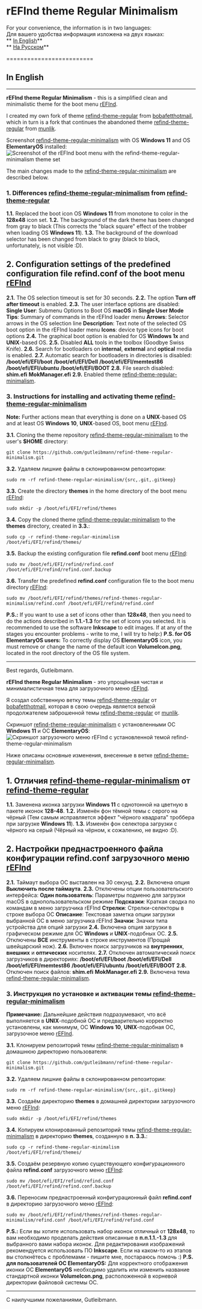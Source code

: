 # rEFInd theme Regular Minimalism #

For your convenience, the information is in two languages:  
Для вашего удобства информация изложена на двух языках:  
** [In English](#In_English)**  
** [На Русском](#На_Русском)**  

=========================
## <a name="In_English"></a> In English ##
--------------------------  
**rEFInd theme Regular Minimalism** - this is a simplified clean and minimalistic theme for the boot menu [rEFInd](https://www.rodsbooks.com/refind/index.html).

I created my own fork of theme [refind-theme-regular](https://github.com/bobafetthotmail/refind-theme-regular) from [bobafetthotmail](https://github.com/bobafetthotmail), which in turn is a fork that continues the abandoned theme [refind-theme-regular](https://github.com/munlik/refind-theme-regular) from [munlik](https://github.com/munlik).

Screenshot [refind-theme-regular-minimalism](https://github.com/Gutleibmann/refind-theme-regular-minimalism) with OS **Windows 11** and OS **ElementaryOS** installed:
![Screenshot of the rEFInd boot menu with the refind-theme-regular-minimalism theme set](https://raw.github.com/Gutleibmann/refind-theme-regular-minimalism/master/refind-theme-regular-minimalism=screenshot.png)

The main changes made to the [refind-theme-regular-minimalism](https://github.com/Gutleibmann/refind-theme-regular-minimalism) are described below.

### 1. Differences [refind-theme-regular-minimalism](https://github.com/Gutleibmann/refind-theme-regular-minimalism) from [refind-theme-regular](https://github.com/bobafetthotmail/refind-theme-regular) ###
**1.1.** Replaced the boot icon OS **Windows 11** from monotone to color in the **128х48** icon set.
**1.2.** The background of the dark theme has been changed from gray to black (This corrects the "black square" effect of the trobber when loading OS **Windows 11**).
**1.3.** The background of the download selector has been changed from black to gray (black to black, unfortunately, is not visible :D).

## 2. Configuration settings of the predefined configuration file refind.conf of the boot menu [rEFInd](https://www.rodsbooks.com/refind/index.html)
**2.1.** The OS selection timeout is set for 30 seconds.
**2.2.** The option **Turn off after timeout** is enabled.
**2.3.** The user interface options are disabled:
   **Single User**: Submenu Options to Boot OS **macOS** in **Single User Mode**
   **Tips**: Summary of commands in the rEFInd loader menu
   **Arrows**: Selector arrows in the OS selection line
   **Description**: Text note of the selected OS boot option in the rEFInd loader menu
   **Icons**: device type icons for boot options
**2.4.** The graphical boot option is enabled for OS **Windows 1x** and **UNIX**-based OS.
**2.5.** Disabled **ALL** tools in the toolbox (Goodbye Swiss Knife).
**2.6.** Search for bootloaders on **internal**, **external** and **optical** media is enabled.
**2.7.** Automatic search for bootloaders in directories is disabled:
   **/boot/efi/EFI/boot**
   **/boot/efi/EFI/Dell**
   **/boot/efi/EFI/memtest86**
   **/boot/efi/EFI/ubuntu**
   **/boot/efi/EFI/BOOT**
**2.8.** File search disabled:
   **shim.efi**
   **MokManager.efi**
**2.9.** Enabled theme [refind-theme-regular-minimalism](https://github.com/Gutleibmann/refind-theme-regular-minimalism).

### 3. Instructions for installing and activating theme [refind-theme-regular-minimalism](https://github.com/Gutleibmann/refind-theme-regular-minimalism)
**Note:** Further actions mean that everything is done on a **UNIX**-based OS and at least OS **Windows 10**, **UNIX**-based OS, boot menu [rEFInd](https://www.rodsbooks.com/refind/index.html).

**3.1.** Cloning the theme repository [refind-theme-regular-minimalism](https://github.com/Gutleibmann/refind-theme-regular-minimalism) to the user's **$HOME** directory:
   ```
   git clone https://github.com/gutleibmann/refind-theme-regular-minimalism.git
   ```
**3.2.** Удаляем лишние файлы в склонированном репозитории:
   ```
   sudo rm -rf refind-theme-regular-minimalism/{src,.git,.gitkeep}
   ```
**3.3.** Create the directory **themes** in the home directory of the boot menu [rEFInd](https://www.rodsbooks.com/refind/index.html):
   ```
   sudo mkdir -p /boot/efi/EFI/refind/themes
   ```
**3.4.** Copy the cloned theme [refind-theme-regular-minimalism](https://github.com/Gutleibmann/refind-theme-regular-minimalism) to the **themes** directory, created in **3.3.**:
   ```
   sudo cp -r refind-theme-regular-minimalism /boot/efi/EFI/refind/themes/
   ```
**3.5.** Backup the existing configuration file **refind.conf** boot menu [rEFInd](https://www.rodsbooks.com/refind/index.html):
   ```
   sudo mv /boot/efi/EFI/refind/refind.conf /boot/efi/EFI/refind/refind.conf.backup
   ```
**3.6.** Transfer the predefined **refind.conf** configuration file to the boot menu directory [rEFInd](https://www.rodsbooks.com/refind/index.html):
   ```
   sudo mv /boot/efi/EFI/refind/themes/refind-themes-regular-minimalism/refind.conf /boot/efi/EFI/refind/refind.conf
   ```

**P.S.:** If you want to use a set of icons other than **128х48**, then you need to do the actions described in **1.1.-1.3** for the set of icons you selected. It is recommended to use the software **Inkscape** to edit images.
If at any of the stages you encounter problems - write to me, I will try to help:)
**P.S. for OS ElementaryOS users:** To correctly display OS **ElementaryOS** icon, you must remove or change the name of the default icon **VolumeIcon.png**, located in the root directory of the OS file system.
_____________
Best regards, 
Gutleibmann.





**<a name="На Русском"></a>**

**rEFInd theme Regular Minimalism** - это упрощённая чистая и минималистичная тема для загрузочного меню [rEFInd](https://www.rodsbooks.com/refind/index.html).

Я создал собственную ветку темы [refind-theme-regular](https://github.com/bobafetthotmail/refind-theme-regular) от [bobafetthotmail](https://github.com/bobafetthotmail), которая в свою очередь является веткой продолжателем заброшенной темы [refind-theme-regular](https://github.com/munlik/refind-theme-regular) от [munlik](https://github.com/munlik).

Скриншот [refind-theme-regular-minimalism](https://github.com/Gutleibmann/refind-theme-regular-minimalism) с установленными ОС **Windows 11** и ОС **ElementaryOS**:
![Скриншот загрузочного меню rEFInd с установленной темой refind-theme-regular-minimalism](https://raw.github.com/Gutleibmann/refind-theme-regular-minimalism/master/refind-theme-regular-minimalism=screenshot.png)

Ниже описаны основные изменения, внесенные в ветке [refind-theme-regular-minimalism](https://github.com/Gutleibmann/refind-theme-regular-minimalism).

## 1. Отличия [refind-theme-regular-minimalism](https://github.com/Gutleibmann/refind-theme-regular-minimalism) от [refind-theme-regular](https://github.com/bobafetthotmail/refind-theme-regular)
**1.1.** Заменена иконка загрузки **Windows 11** с однотонной на цветную в пакете иконок **128-48**.
**1.2.** Изменён фон тёмной темы с серого на чёрный (Тем самым исправляется эффект "чёрного квадрата" троббера при загрузке **Windows 11**).
**1.3.** Изменён фон селектора загрузки с чёрного на серый (Чёрный на чёрном, к сожалению, не видно :D).

## 2. Настройки преднастроенного файла конфигурации refind.conf загрузочного меню [rEFInd](https://www.rodsbooks.com/refind/index.html)
**2.1.** Таймаут выбора ОС выставлен на 30 секунд.
**2.2.** Включена опция **Выключить после таймаута**.
**2.3.** Отключены опции пользовательского интерфейса: 
   **Один пользователь**: Параметры подменю для загрузки macOS в однопользовательском режиме
   **Подсказки**: Краткая сводка по командам в меню загрузчика rEFInd
   **Стрелки**: Стрелки-селекторы в строке выбора ОС
   **Описание**: Текстовая заметка опции загрузки выбранной ОС в меню загрузчика rEFInd
   **Значки**: Значки типа устройства для опций загрузки
**2.4.** Включена опция загрузки в графическом режиме для ОС **Windows** и **UNIX**-подобных ОС.
**2.5.** Отключены **ВСЕ** инструменты в строке инструментов (Прощай швейцарский нож).
**2.6.** Включен поиск загрузчиков на **внутренних**, **внешних** и **оптических** носителях.
**2.7.** Отключен автоматический поиск загрузчиков в директориях:
   **/boot/efi/EFI/boot**
   **/boot/efi/EFI/Dell**
   **/boot/efi/EFI/memtest86**
   **/boot/efi/EFI/ubuntu**
   **/boot/efi/EFI/BOOT**
**2.8.** Отключен поиск файлов:
   **shim.efi**
   **MokManager.efi**
**2.9.** Включена тема [refind-theme-regular-minimalism](https://github.com/Gutleibmann/refind-theme-regular-minimalism).

### 3. Инструкция по установке и активации темы [refind-theme-regular-minimalism](https://github.com/Gutleibmann/refind-theme-regular-minimalism)
**Примечание:** Дальнейшие действия подразумевают, что всё выполняется в **UNIX**-подобной ОС и предварительно корректно установлены, как минимум, ОС **Windows 10**, **UNIX**-подобная ОС, загрузочное меню [rEFInd](https://www.rodsbooks.com/refind/index.html).

**3.1.** Клонируем репозиторий темы [refind-theme-regular-minimalism](https://github.com/Gutleibmann/refind-theme-regular-minimalism) в домашнюю директорию пользователя:
   ```
   git clone https://github.com/gutleibmann/refind-theme-regular-minimalism.git
   ```
**3.2.** Удаляем лишние файлы в склонированном репозитории:
   ```
   sudo rm -rf refind-theme-regular-minimalism/{src,.git,.gitkeep}
   ```
**3.3.** Создаём директорию **themes** в домашней директории загрузочного меню [rEFInd](https://www.rodsbooks.com/refind/index.html):
   ```
   sudo mkdir -p /boot/efi/EFI/refind/themes
   ```
**3.4.** Копируем клонированный репозиторий темы [refind-theme-regular-minimalism](https://github.com/Gutleibmann/refind-theme-regular-minimalism) в директорию **themes**, созданную в **п. 3.3.**:
   ```
   sudo cp -r refind-theme-regular-minimalism /boot/efi/EFI/refind/themes/
   ```
**3.5.** Создаём резервную копию существующего конфигурационного файла **refind.conf** загрузочного меню [rEFInd](https://www.rodsbooks.com/refind/index.html):
   ```
   sudo mv /boot/efi/EFI/refind/refind.conf /boot/efi/EFI/refind/refind.conf.backup
   ```
**3.6.** Переносим преднастроенный конфигурационный файл **refind.conf** в директорию загрузочного меню [rEFInd](https://www.rodsbooks.com/refind/index.html):
   ```
   sudo mv /boot/efi/EFI/refind/themes/refind-themes-regular-minimalism/refind.conf /boot/efi/EFI/refind/refind.conf
   ```

**P.S.:** Если вы хотите использовать набор иконок отличный от **128х48**, то вам необходимо проделать действия описанные в **п.п.1.1.-1.3** для выбранного вами набора иконок. Для редактирования изображений рекомендуется использовать ПО **Inkscape**.
Если на каком-то из этапов вы столкнётесь с проблемами - пишите мне, постараюсь помочь :)
**P.S. для пользователей ОС ElementaryOS:** Для корректного отображения иконки ОС **ElementaryOS** необходимо удалить или изменить название стандартной иконки **VolumeIcon.png**, расположенной в корневой директории файловой системы ОС.
_________________________
С наилучшими пожеланиями, 
Gutleibmann.
